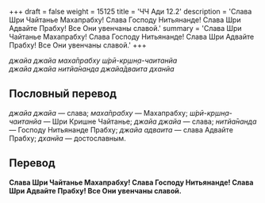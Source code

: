 +++
draft = false
weight = 15125
title = 'ЧЧ Ади 12.2'
description = 'Слава Шри Чайтанье Махапрабху! Слава Господу Нитьянанде! Слава Шри Адвайте Прабху! Все Они увенчаны славой.'
summary = 'Слава Шри Чайтанье Махапрабху! Слава Господу Нитьянанде! Слава Шри Адвайте Прабху! Все Они увенчаны славой.'
+++

_джайа джайа маха̄прабху ш́рӣ-кр̣шн̣а-чаитанйа  
джайа джайа нитйа̄нанда джайа̄дваита дханйа_

## Пословный перевод

_джайа_ _джайа_ — слава; _маха̄прабху_ — Махапрабху; _ш́рӣ_\-_кр̣шн̣а_\-_чаитанйа_ — Шри Кришне Чайтанье; _джайа_ _джайа_ — слава; _нитйа̄нанда_ — Господу Нитьянанде Прабху; _джайа_ _адваита_ — слава Адвайте Прабху; _дханйа_ — достославным.

## Перевод

**Слава Шри Чайтанье Махапрабху! Слава Господу Нитьянанде! Слава Шри Адвайте Прабху! Все Они увенчаны славой.**
